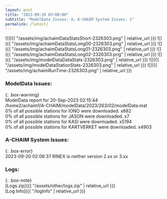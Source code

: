 ```yaml
---
layout: post
title: "2023-09-20 03:00:00"
subtitle: "ModelData Issues: 4; A-CHAIM System Issues: 1"
permalink: /latest/
---
```


![]({{ "/assets/img/achaimDataStatsShort-2326303.png" | relative_url }})
![]({{ "/assets/img/achaimDataStatsLong00-2326303.png" | relative_url }})
![]({{ "/assets/img/achaimDataStatsLong01-2326303.png" | relative_url }})
![]({{ "/assets/img/achaimDataStatsLong02-2326303.png" | relative_url }})
![]({{ "/assets/img/modelDataDataStats-2326303.png" | relative_url }})
![]({{ "/assets/img/modelDataStationStats-2326303.png" | relative_url }})
![]({{ "/assets/img/achaimRunTime-2326303.png" | relative_url }})


### ModelData Issues:  
  
{: .box-warning}  
 ModelData report for 20-Sep-2023 02:15:44   
 /home2/achaim1/A-CHAIM/modelData/2023/263/02/modelData.mat   
 0% of all possible stations for IONO were downloaded. x682   
 0% of all possible stations for JASON were downloaded. x7   
 0% of all possible stations for KASI were downloaded. x5194   
 0% of all possible stations for KARTVERKET were downloaded. x4903   
  
### A-CHAIM System Issues:  
  
{: .box-error}  
2023-09-20 02:06:37 RINEX is neither version 2.xx or 3.xx  

### Logs:  
  
{: .box-note}  
[Logs.zip]({{ "/assets/other/logs.zip" | relative_url }})  
[Log Info]({{ "/logInfo" | relative_url }})  
